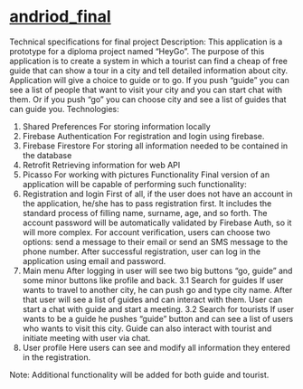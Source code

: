<a href="https://drive.google.com/file/d/1nFcFCX3Kb8aXnC7IZapeqOLHwLZaVYOl/view?usp=sharing"><h1> andriod_final</h1></a>

Technical specifications for final project
Description: This application is a prototype for a diploma project named “HeyGo”. The purpose of this application is to create a system in which a tourist can find a cheap of free guide that can show a tour in a city and tell detailed information about city. Application will give a choice to guide or to go. If you push “guide” you can see a list of people that want to visit your city and you can start chat with them. Or if you push “go” you can choose city and see a list of guides that can guide you.
Technologies:
1. Shared Preferences
For storing information locally
2. Firebase Authentication
For registration and login using firebase.
3. Firebase Firestore
For storing all information needed to be contained in the database
4. Retrofit
Retrieving information for web API
5. Picasso
For working with pictures
Functionality
Final version of an application will be capable of performing such functionality:
1. Registration and login
First of all, if the user does not have an account in the application, he/she has to pass registration first. It includes the standard process of filling name, surname, age, and so forth. The account password will be automatically validated by Firebase Auth, so it will more complex. For account verification, users can choose two options: send a message to their email or send an SMS message to the phone number. After successful registration, user can log in the application using email and password.
2. Main menu
After logging in user will see two big buttons “go, guide” and some minor buttons like profile and back.
3.1 Search for guides
If user wants to travel to another city, he can push go and type city name. After that user will see a list of guides and can interact with them. User can start a chat with guide and start a meeting.
3.2 Search for tourists
If user wants to be a guide he pushes “guide” button and can see a list of users who wants to visit this city. Guide can also interact with tourist and initiate meeting with user via chat.
4. User profile
Here users can see and modify all information they entered in the registration.

Note: Additional functionality will be added for both guide and tourist.

